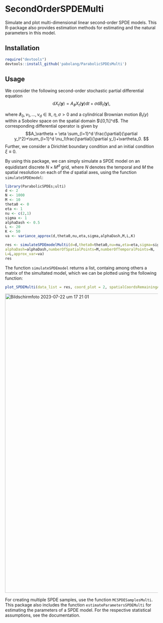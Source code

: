 # SecondOrderSPDEMulti

Simulate and plot multi-dimensional linear second-order SPDE models. This R-package also provides estimation methods for estimating and the natural parameters in this model.

## Installation
```r
require("devtools")
devtools::install_github('pabolang/ParabolicSPDEsMulti')
```

## Usage
We consider the following second-order stochastic partial differential equation 
$$\text{d} X_t(\textbf{y}) = A_\vartheta X_t(\textbf{y})\text{d} t+\sigma\text{d} B_t(\textbf{y}),$$

where $\vartheta_0,\nu_1,\ldots,\nu_d\in\mathbb{R}$, $\eta,\sigma>0$ 
and a cylindrical Brownian motion $B_t(y)$ within a Sobolev space 
on the spatial domain $\[0,1\]^d$. The corresponding differential operator is given by
$$A_\vartheta = \eta \sum_{l=1}^d \frac{\partial}{\partial y_l^2}+\sum_{l=1}^d \nu_l\frac{\partial}{\partial y_l}+\vartheta_0. $$
Further, we consider a Dirichlet boundary condition and an initial condition $\xi\equiv 0$.


By using this package, we can simply simulate a SPDE model on an equidistant discrete $N\times M^d$ grid, 
where $N$ denotes the temporal and $M$ the spatial resolution on each of the $d$ spatial axes, using the function `simulateSPDEmodel`:
```r
library(ParabolicSPDEs;ulti)
d <- 2
N <- 1000
M <- 10
theta0 <- 0
eta <- 1
nu <- c(2,1)
sigma <- 1
alphaDash <- 0.5
L <- 20
K <- 50
va <- variance_approx(d,theta0,nu,eta,sigma,alphaDash,M,L,K)

res <- simulateSPDEmodelMulti(d=d,theta0=theta0,nu=nu,eta=eta,sigma=sigma,
alphaDash=alphaDash,numberOfSpatialPoints=M,numberOfTemporalPoints=N,
L=L,approx_var=va)
res
```


The function `simulateSPDEmodel` returns a list, containg among others a matrix of the simultated model, which we can be plotted using the following function:
```r
plot_SPDEMulti(data_list = res, coord_plot = 2, spatialCoordsRemainingAxes = c(0.3,0.7))
```

<img width="983" alt="Bildschirmfoto 2023-07-22 um 17 21 01" src="https://github.com/pabolang/ParabolicSPDEsMulti/assets/78961989/1ad819a1-7a67-46ca-be5a-869b0cc82a52">



For creating multiple SPDE samples, use the function `MCSPDESamplesMulti`. 
This package also includes the function `estimateParametersSPDEMulti` for estimating the parameters of a SPDE model. For the respective statistical assumptions, see the documentation.

